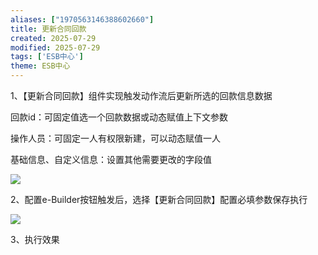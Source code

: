 ```yaml
---
aliases: ["1970563146388602660"]
title: 更新合同回款
created: 2025-07-29
modified: 2025-07-29
tags: ['ESB中心']
theme: ESB中心
---
```


1、【更新合同回款】组件实现触发动作流后更新所选的回款信息数据

回款id：可固定值选一个回款数据或动态赋值上下文参数

操作人员：可固定一人有权限新建，可以动态赋值一人

基础信息、自定义信息：设置其他需要更改的字段值

![](https://myhelpdoc.oss-cn-heyuan.aliyuncs.com/mdimages/1013c50d8383c4be8507d01a7353b20c.jpg)

2、配置e-Builder按钮触发后，选择【更新合同回款】配置必填参数保存执行

![](https://myhelpdoc.oss-cn-heyuan.aliyuncs.com/mdimages/a31a9dc6c66ba192578108ec7321411e.jpg)

3、执行效果

